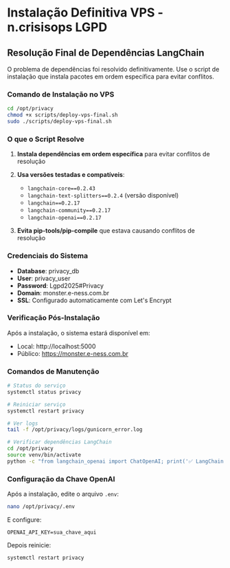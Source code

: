 # Instalação Definitiva VPS - n.crisisops LGPD

## Resolução Final de Dependências LangChain

O problema de dependências foi resolvido definitivamente. Use o script de instalação que instala pacotes em ordem específica para evitar conflitos.

### Comando de Instalação no VPS

```bash
cd /opt/privacy
chmod +x scripts/deploy-vps-final.sh
sudo ./scripts/deploy-vps-final.sh
```

### O que o Script Resolve

1. **Instala dependências em ordem específica** para evitar conflitos de resolução
2. **Usa versões testadas e compatíveis**:
   - `langchain-core==0.2.43`
   - `langchain-text-splitters==0.2.4` (versão disponível)
   - `langchain==0.2.17`
   - `langchain-community==0.2.17`
   - `langchain-openai==0.2.17`

3. **Evita pip-tools/pip-compile** que estava causando conflitos de resolução

### Credenciais do Sistema

- **Database**: privacy_db
- **User**: privacy_user
- **Password**: Lgpd2025#Privacy
- **Domain**: monster.e-ness.com.br
- **SSL**: Configurado automaticamente com Let's Encrypt

### Verificação Pós-Instalação

Após a instalação, o sistema estará disponível em:
- Local: http://localhost:5000
- Público: https://monster.e-ness.com.br

### Comandos de Manutenção

```bash
# Status do serviço
systemctl status privacy

# Reiniciar serviço
systemctl restart privacy

# Ver logs
tail -f /opt/privacy/logs/gunicorn_error.log

# Verificar dependências LangChain
cd /opt/privacy
source venv/bin/activate
python -c "from langchain_openai import ChatOpenAI; print('✅ LangChain OK')"
```

### Configuração da Chave OpenAI

Após a instalação, edite o arquivo `.env`:

```bash
nano /opt/privacy/.env
```

E configure:
```
OPENAI_API_KEY=sua_chave_aqui
```

Depois reinicie:
```bash
systemctl restart privacy
```